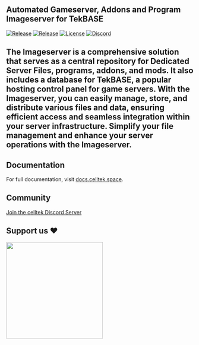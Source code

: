 ## Automated Gameserver, Addons and Program Imageserver for TekBASE

<p>
    <a href="https://github.com/celltek/imageserver/releases"><img src="https://img.shields.io/github/v/release/celltek/imageserver?label=release&logo=github" alt="Release"></a>
     <a href="https://github.com/celltek/imageserver/releases"><img src="https://img.shields.io/github/v/release/celltek/imageserver?include_prereleases&label=pre-release&logo=github" alt="Release"></a>
    <a href="https://github.com/celltek/imageserver/blob/master/LICENSE"><img src="https://img.shields.io/github/license/celltek/imageserver" alt="License"></a>
    <a href="https://celltek.de/discord"><img src="https://img.shields.io/discord/482574071377428481.svg?label=&logo=discord&logoColor=ffffff&color=7389D8&labelColor=6A7EC2" alt="Discord"></a>
</p>

The Imageserver is a comprehensive solution that serves as a central repository for Dedicated Server Files, programs, addons, and mods. It also includes a database for TekBASE, a popular hosting control panel for game servers. With the Imageserver, you can easily manage, store, and distribute various files and data, ensuring efficient access and seamless integration within your server infrastructure. Simplify your file management and enhance your server operations with the Imageserver.
------

## Documentation

For full documentation, visit [docs.celltek.space](https://docs.celltek.space/).

## Community

[Join the celltek Discord Server](https://celltek.de/discord)

## Support us ❤
<a href="https://www.buymeacoffee.com/celltek"><img src="https://cdn.buymeacoffee.com/buttons/v2/default-yellow.png" width="260px"></a>

